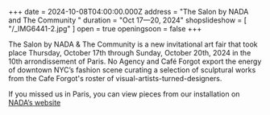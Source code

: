 +++
date = 2024-10-08T04:00:00.000Z
address = "The Salon by NADA and The Community "
duration = "Oct 17—20, 2024"
shopslideshow = [ "/_IMG6441-2.jpg" ]
open = true
openingsoon = false
+++

The Salon by NADA & The Community is a new invitational art fair that took place Thursday, October 17th through Sunday, October 20th, 2024 in the 10th arrondissement of Paris. No Agency and Café Forgot export the energy of downtown NYC’s fashion scene curating a selection of sculptural works from the Cafe Forgot's roster of visual-artists-turned-designers. 

If you missed us in Paris, you can view pieces from our installation on [NADA’s website](https://thesalon.paris/en/viewing-rooms/1444 "virtual viewing room")




